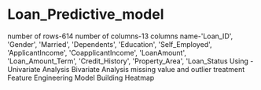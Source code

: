 # Loan_Predictive_model
number of rows-614
number of columns-13
columns name-'Loan_ID', 'Gender', 'Married', 'Dependents', 'Education',
             'Self_Employed', 'ApplicantIncome', 'CoapplicantIncome', 'LoanAmount',
             'Loan_Amount_Term', 'Credit_History', 'Property_Area', 'Loan_Status
Using -Univariate Analysis
       Bivariate Analysis
       missing value and outlier treatment
       Feature Engineering
      Model Building
      Heatmap
